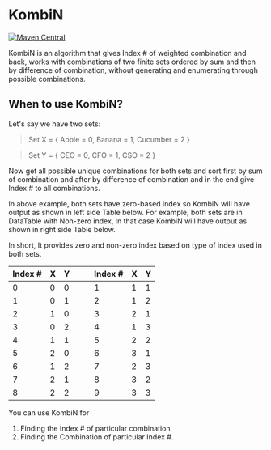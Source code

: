 # KombiN

[![Maven Central](https://img.shields.io/maven-central/v/ninja.pranav.algorithms/kombin.svg?label=Maven%20Central)](https://search.maven.org/search?q=g:%22ninja.pranav.algorithms%22%20AND%20a:%22kombin%22)

KombiN is an algorithm that gives Index # of weighted combination and back, works with combinations of two finite sets ordered by sum and then by difference of combination, without generating and enumerating through possible combinations.
## When to use KombiN?
Let's say we have two sets:
> Set X = { Apple = 0, Banana = 1, Cucumber = 2 }

> Set Y = { CEO = 0, CFO = 1, CSO = 2 }

Now get all possible unique combinations for both sets and sort first by sum of combination and after by difference of combination and in the end give Index # to all combinations.

In above example, both sets have zero-based index so KombiN will have output as shown in left side Table below. For example, both sets are in DataTable with Non-zero index, In that case KombiN will have output as shown in right side Table below.

In short, It provides zero and non-zero index based on type of index used in both sets.

| Index # | X | Y |  | | Index # | X | Y |
| -- | -- | -- | -- | -- | -- | -- | -- |
|0|0|0|                      | |1|1|1|
|1|0|1|                     | |2|1|2|
|2|1|0|                      | |3|2|1|
|3|0|2|                     | |4|1|3|
|4|1|1|                      | |5|2|2|
|5|2|0|                      | |6|3|1|
|6|1|2|                     | |7|2|3|
|7|2|1|                      | |8|3|2|
|8|2|2|                      | |9|3|3|

You can use KombiN for
1. Finding the Index # of particular combination
2. Finding the Combination of particular Index #.
